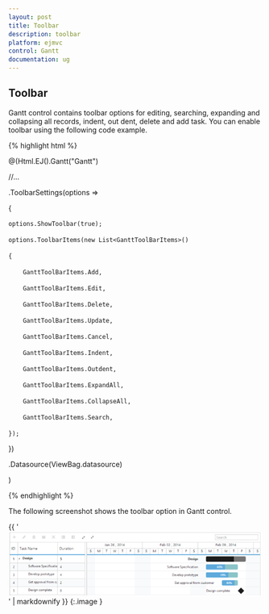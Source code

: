 ```yaml
---
layout: post
title: Toolbar
description: toolbar
platform: ejmvc
control: Gantt
documentation: ug
---
```


## Toolbar

Gantt control contains toolbar options for editing, searching, expanding and collapsing all records, indent, out dent, delete and add task. You can enable toolbar using the following code example.





{% highlight html %}



@(Html.EJ().Gantt("Gantt")

//...

.ToolbarSettings(options =>

{

    options.ShowToolbar(true);

    options.ToolbarItems(new List<GanttToolBarItems>()

    {

        GanttToolBarItems.Add,

        GanttToolBarItems.Edit,

        GanttToolBarItems.Delete,

        GanttToolBarItems.Update,                 

        GanttToolBarItems.Cancel,

        GanttToolBarItems.Indent,

        GanttToolBarItems.Outdent,

        GanttToolBarItems.ExpandAll,

        GanttToolBarItems.CollapseAll,

        GanttToolBarItems.Search,

    });

})

.Datasource(ViewBag.datasource)

)



{% endhighlight %}





The following screenshot shows the toolbar option in Gantt control.



{{ '![](Toolbar_images/Toolbar_img1.png)' | markdownify }}
{:.image }


